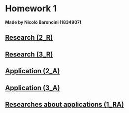 # Homework 1
**Made by Nicolò Baroncini (1834907)**
## [Research (2_R)](https://bynickes.github.io/StatisticsHomeworks/homework2/2_r)
## [Research (3_R)](https://bynickes.github.io/StatisticsHomeworks/homework2/3_r)
## [Application (2_A)](https://bynickes.github.io/StatisticsHomeworks/homework1/2_a)
## [Application (3_A)](https://bynickes.github.io/StatisticsHomeworks/homework1/3_a)
## [Researches about applications (1_RA)](https://bynickes.github.io/StatisticsHomeworks/homework2/1_ra)

